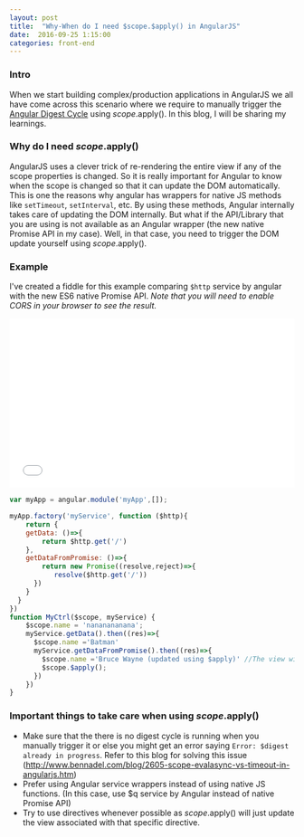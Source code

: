 ```yaml
---
layout: post
title:  "Why-When do I need $scope.$apply() in AngularJS"
date:  2016-09-25 1:15:00
categories: front-end
---
```


### Intro
When we start building complex/production applications in AngularJS we all have come across this scenario where we require to manually trigger the [Angular Digest Cycle](https://www.sitepoint.com/understanding-angulars-apply-digest/) using $scope.$apply(). In this blog, I will be sharing my learnings.

### Why do I need $scope.$apply()
AngularJS uses a clever trick of re-rendering the entire view if any of the scope properties is changed. So it is really important for Angular to know when the scope is changed so that it can update the DOM automatically. This is one the reasons why angular has wrappers for native JS methods like `setTimeout`, `setInterval`, etc. By using these methods, Angular internally takes care of updating the DOM internally. But what if the API/Library that you are using is not available as an Angular wrapper (the new native Promise API in my case). Well, in that case, you need to trigger the DOM update yourself using $scope.$apply().

### Example
I've created a fiddle for this example comparing `$http` service by angular with the new ES6 native Promise API.
*Note that you will need to enable CORS in your browser to see the result.*

<iframe width="100%" height="300" src="//jsfiddle.net/rgabs/paxf1Lmn/2/embedded/" allowfullscreen="allowfullscreen" frameborder="0"></iframe>

```javascript
var myApp = angular.module('myApp',[]);

myApp.factory('myService', function ($http){
	return {
  	getData: ()=>{
	    return $http.get('/')
    },
    getDataFromPromise: ()=>{
    	return new Promise((resolve,reject)=>{
           resolve($http.get('/'))
      })
    }
  }
})
function MyCtrl($scope, myService) {
    $scope.name = 'nananananana';
    myService.getData().then((res)=>{
      $scope.name ='Batman'
      myService.getDataFromPromise().then((res)=>{
        $scope.name ='Bruce Wayne (updated using $apply)' //The view will not update
        $scope.$apply();
      })
    })
}
```

### Important things to take care when using $scope.$apply()
* Make sure that the there is no digest cycle is running when you manually trigger it or else you might get an error saying `Error: $digest already in progress`. Refer to this blog for solving this issue (http://www.bennadel.com/blog/2605-scope-evalasync-vs-timeout-in-angularjs.htm)
* Prefer using Angular service wrappers instead of using native JS functions. (In this case, use $q service by Angular instead of native Promise API)
* Try to use directives whenever possible as $scope.$apply() will just update the view associated with that specific directive.
<!-- <script async src="//jsfiddle.net/rgabs/paxf1Lmn/1/embed/"></script> -->
